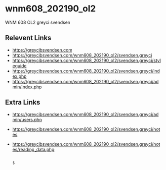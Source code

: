 # wnm608_202190_ol2
WNM 608 OL2
greyci svendsen

## Relevent Links
- https://greycibsvendsen.com
- https://greycibsvendsen.com/wnm608_202190_ol2/svendsen.greyci
- https://greycibsvendsen.com/wnm608_202190_ol2/svendsen.greyci/styleguide
- https://greycibsvendsen.com/wnm608_202190_ol2/svendsen.greyci/index.php
- https://greycibsvendsen.com/wnm608_202190_ol2/svendsen.greyci/admin/index.php

## Extra Links 
- https://greycibsvendsen.com/wnm608_202190_ol2/svendsen.greyci/admin/users.php
- https://greycibsvendsen.com/wnm608_202190_ol2/svendsen.greyci/notes
- https://greycibsvendsen.com/wnm608_202190_ol2/svendsen.greyci/notes/reading_data.php



   
   

   
                                                                                                                                                                                                                                                                                                                                                                                                                                                                                                                                                                                                                                                                                                                                                                                                                                                                                                                                                                                                                                                                                                                                                                                                                                                                                                                                                                                                                                                                                                                                                                                                                                                                                                                                                                                                                                                                                                                                                                                                                                                                                                                                                                                                                                                                                                                                                                                                                                                                                                                                                                                                                                                                                                                                                                                                                                                                                                                                                                                                                                                                                                                                                                                                                                                                                                                                                                                                                                                                                                                                                                                                                                                                                                                                                                                                                                                                                                                                                                                                                                                                                                                       $
